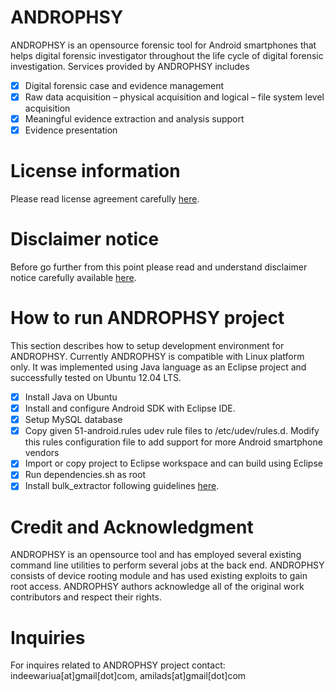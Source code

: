 # ANDROPHSY 
ANDROPHSY is an opensource forensic tool for Android smartphones that helps digital forensic investigator throughout the life cycle of digital forensic investigation. Services provided by ANDROPHSY includes

- [x] Digital forensic case and evidence management
- [x]	Raw data acquisition – physical acquisition and logical – file system level acquisition
- [x]	Meaningful evidence extraction and analysis support
- [x]	Evidence presentation

# License information
Please read license agreement carefully [here](https://github.com/scorelab/Androspy/blob/master/LICENSE).

# Disclaimer notice
Before go further from this point please read and understand disclaimer notice carefully available [here](https://github.com/scorelab/Androspy/blob/master/disclaimer.txt).

# How to run ANDROPHSY project
This section describes how to setup development environment for ANDROPHSY. Currently ANDROPHSY is compatible with Linux platform only. It was implemented using Java language as an Eclipse project and successfully tested on Ubuntu 12.04 LTS. 

- [x] Install Java on Ubuntu
- [x] Install and configure Android SDK with Eclipse IDE.
- [x] Setup MySQL database
- [x] Copy given 51-android.rules udev rule files to /etc/udev/rules.d. Modify this rules configuration file to add support for more Android smartphone vendors 
- [x] Import or copy project to Eclipse workspace and can build using Eclipse
- [x] Run dependencies.sh as root
- [x] Install bulk_extractor following guidelines [here](https://github.com/simsong/bulk_extractor/wiki/Installing-bulk_extractor).

# Credit and Acknowledgment
ANDROPHSY is an opensource tool and has employed several existing command line utilities to perform several jobs at the back end. ANDROPHSY consists of device rooting module and has used existing exploits to gain root access. ANDROPHSY authors acknowledge all of the original work contributors and respect their rights. 

# Inquiries
For inquires related to ANDROPHSY project contact: indeewariua[at]gmail[dot]com, amilads[at]gmail[dot]com
 

